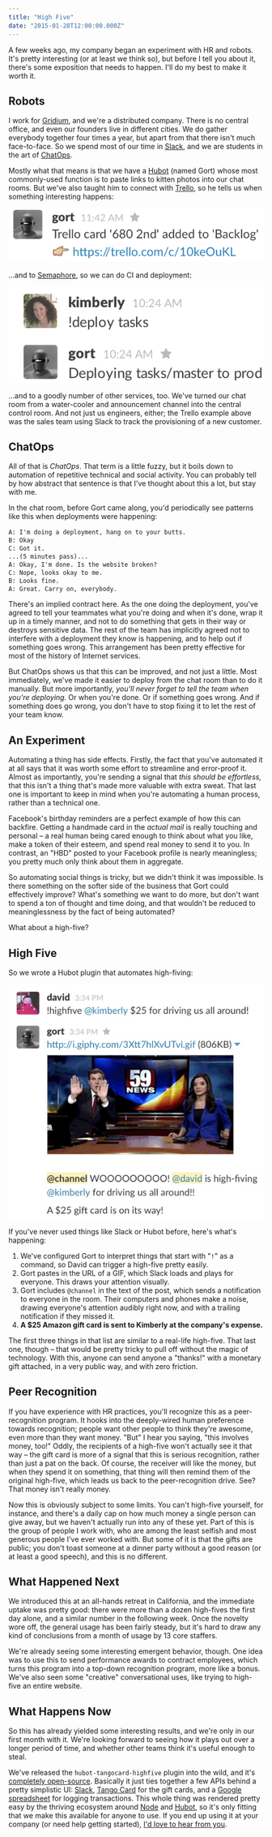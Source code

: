 ```yaml
---
title: "High Five"
date: "2015-01-28T12:00:00.000Z"
---
```


A few weeks ago, my company began an experiment with HR and robots.
It's pretty interesting (or at least we think so), but before I tell you about it, there's some exposition that needs to happen.
I'll do my best to make it worth it.

## Robots

I work for [Gridium][gridium], and we're a distributed company.
There is no central office, and even our founders live in different cities.
We do gather everybody together four times a year, but apart from that there isn't much face-to-face.
So we spend most of our time in [Slack][slack], and we are students in the art of [ChatOps][chatops].

Mostly what that means is that we have a [Hubot][hubot] (named Gort) whose most commonly-used function is to paste links to kitten photos into our chat rooms.
But we've also taught him to connect with [Trello][trello], so he tells us when something interesting happens:

![Gort showing a Trello notification](!trello.png)

…and to [Semaphore][semaphore], so we can do CI and deployment:

![Gort running a deployment for Kimberly](!deploy.png)

…and to a goodly number of other services, too.
We've turned our chat room from a water-cooler and announcement channel into the central control room.
And not just us engineers, either; the Trello example above was the sales team using Slack to track the provisioning of a new customer.

## ChatOps

All of that is _ChatOps_.
That term is a little fuzzy, but it boils down to automation of repetitive technical and social activity.
You can probably tell by how abstract that sentence is that I've thought about this a lot, but stay with me.

In the chat room, before Gort came along, you'd periodically see patterns like this when deployments were happening:

```text
A: I'm doing a deployment, hang on to your butts.
B: Okay
C: Got it.
...(5 minutes pass)...
A: Okay, I'm done. Is the website broken?
C: Nope, looks okay to me.
B: Looks fine.
A: Great. Carry on, everybody.
```

There's an implied contract here.
As the one doing the deployment, you've agreed to tell your teammates what you're doing and when it's done, wrap it up in a timely manner, and not to do something that gets in their way or destroys sensitive data.
The rest of the team has implicitly agreed not to interfere with a deployment they know is happening, and to help out if something goes wrong.
This arrangement has been pretty effective for most of the history of Internet services.

But ChatOps shows us that this can be improved, and not just a little.
Most immediately, we've made it easier to deploy from the chat room than to do it manually.
But more importantly, _you'll never forget to tell the team when you're deploying._
Or when you're done.
Or if something goes wrong.
And if something does go wrong, you don't have to stop fixing it to let the rest of your team know.

## An Experiment

Automating a thing has side effects.
Firstly, the fact that you've automated it at all says that it was worth some effort to streamline and error-proof it.
Almost as importantly, you're sending a signal that _this should be effortless,_ that this isn't a thing that's made more valuable with extra sweat.
That last one is important to keep in mind when you're automating a human process, rather than a technical one.

Facebook's birthday reminders are a perfect example of how this can backfire.
Getting a handmade card in the _actual mail_ is really touching and personal – a real human being cared enough to think about what you like, make a token of their esteem, and spend real money to send it to you.
In contrast, an "HBD" posted to your Facebook profile is nearly meaningless; you pretty much only think about them in aggregate.

So automating social things is tricky, but we didn't think it was impossible.
Is there something on the softer side of the business that Gort could effectively improve?
What's something we want to do more, but don't want to spend a ton of thought and time doing, and that wouldn't be reduced to meaninglessness by the fact of being automated?

What about a high-five?

## High Five

So we wrote a Hubot plugin that automates high-fiving:

![](!highfive.gif)

If you've never used things like Slack or Hubot before, here's what's happening:

1. We've configured Gort to interpret things that start with "`!`" as a command, so David can trigger a high-five pretty easily.
2. Gort pastes in the URL of a GIF, which Slack loads and plays for everyone. This draws your attention visually.
3. Gort includes `@channel` in the text of the post, which sends a notification to everyone in the room. Their computers and phones make a noise, drawing everyone's attention audibly right now, and with a trailing notification if they missed it.
4. **A \$25 Amazon gift card is sent to Kimberly at the company's expense.**

The first three things in that list are similar to a real-life high-five.
That last one, though – that would be pretty tricky to pull off without the magic of technology.
With this, anyone can send anyone a "thanks!" with a monetary gift attached, in a very public way, and with zero friction.

## Peer Recognition

If you have experience with HR practices, you'll recognize this as a peer-recognition program.
It hooks into the deeply-wired human preference towards recognition; people want other people to think they're awesome, even more than they want money.
"But" I hear you saying, "this involves money, too!"
Oddly, the recipients of a high-five won't actually see it that way – the gift card is more of a signal that this is serious recognition, rather than just a pat on the back.
Of course, the receiver will like the money, but when they spend it on something, that thing will then remind them of the original high-five, which leads us back to the peer-recognition drive.
See?
That money isn't really money.

Now this is obviously subject to some limits.
You can't high-five yourself, for instance, and there's a daily cap on how much money a single person can give away, but we haven't actually run into any of these yet.
Part of this is the group of people I work with, who are among the least selfish and most generous people I've ever worked with.
But some of it is that the gifts are public; you don't toast someone at a dinner party without a good reason (or at least a good speech), and this is no different.

## What Happened Next

We introduced this at an all-hands retreat in California, and the immediate uptake was pretty good: there were more than a dozen high-fives the first day alone, and a similar number in the following week.
Once the novelty wore off, the general usage has been fairly steady, but it's hard to draw any kind of conclusions from a month of usage by 13 core staffers.

We're already seeing some interesting emergent behavior, though.
One idea was to use this to send performance awards to contract employees, which turns this program into a top-down recognition program, more like a bonus.
We've also seen some "creative" conversational uses, like trying to high-five an entire website.

## What Happens Now

So this has already yielded some interesting results, and we're only in our first month with it.
We're looking forward to seeing how it plays out over a longer period of time, and whether other teams think it's useful enough to steal.

We've released the `hubot-tangocard-highfive` plugin into the wild, and it's [completely open-source][highfive].
Basically it just ties together a few APIs behind a pretty simplistic UI: [Slack][slack], [Tango Card][tango] for the gift cards, and a [Google spreadsheet](https://github.com/jpillora/node-edit-google-spreadsheet) for logging transactions.
This whole thing was rendered pretty easy by the thriving ecosystem around [Node][node] and [Hubot][hubot], so it's only fitting that we make this available for anyone to use.
If you end up using it at your company (or need help getting started), [I'd love to hear from you](https://twitter.com/benstraub).

[gridium]: http://www.gridium.com/
[chatops]: http://venturebeat.com/2014/12/16/everything-you-wanted-to-know-about-chatops-but-were-afraid-to-ask/
[semaphore]: https://semaphoreapp.com/
[highfive]: https://github.com/ben/hubot-tangocard-highfive
[tango]: https://www.tangocard.com/giftcardapi
[node]: http://nodejs.org/
[hubot]: https://hubot.github.com/
[trello]: https://trello.com
[slack]: https://api.slack.com/
